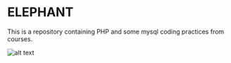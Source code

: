 # ELEPHANT
This is a repository containing PHP and some mysql coding practices from courses. 


![alt text](https://i.ibb.co/syBLWj1/clownbaby.png)
